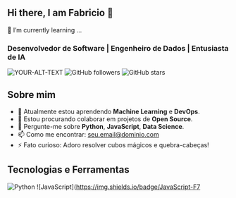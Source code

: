 ## Hi there, I am Fabricio 👋

🌱 I’m currently learning ...
### Desenvolvedor de Software | Engenheiro de Dados | Entusiasta de IA

<picture>
 <source media="(prefers-color-scheme: dark)" srcset="https://github.com/mrcordas/mrcordas/blob/main/hero-image.jpg">
 <source media="(prefers-color-scheme: light)" srcset="https://github.com/mrcordas/mrcordas/blob/main/hero-image.jpg">
 <img alt="YOUR-ALT-TEXT" src="https://github.com/mrcordas/mrcordas/blob/main/hero-image.jpg">
</picture


![GitHub followers](https://img.shields.io/github/followers/seu-usuario?style=social)
![GitHub stars](https://img.shields.io/github/stars/seu-usuario?style=social)

## Sobre mim

- 🌱 Atualmente estou aprendendo **Machine Learning** e **DevOps**.
- 👯 Estou procurando colaborar em projetos de **Open Source**.
- 💬 Pergunte-me sobre **Python**, **JavaScript**, **Data Science**.
- 📫 Como me encontrar: [seu.email@dominio.com](mailto:seu.email@dominio.com)
- ⚡ Fato curioso: Adoro resolver cubos mágicos e quebra-cabeças!

## Tecnologias e Ferramentas

![Python](https://img.shields.io/badge/Python-3776AB?style=for-the-badge&logo=python&logoColor=white)
![JavaScript](https://img.shields.io/badge/JavaScript-F7
<!--
**mrcordas/mrcordas** is a ✨ _special_ ✨ repository because its `README.md` (this file) appears on your GitHub profile.

Here are some ideas to get you started:

- 🔭 I’m currently working on ...
- 🌱 I’m currently learning ...
- 👯 I’m looking to collaborate on ...
- 🤔 I’m looking for help with ...
- 💬 Ask me about ...
- 📫 How to reach me: ...
- 😄 Pronouns: ...
- ⚡ Fun fact: ...
-->
